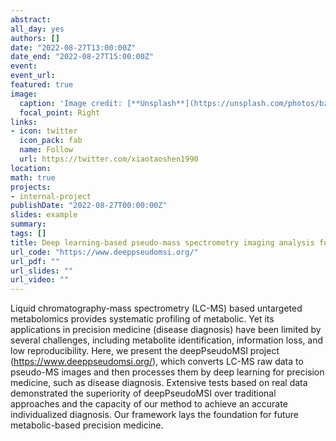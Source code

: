```yaml
---
abstract: 
all_day: yes
authors: []
date: "2022-08-27T13:00:00Z"
date_end: "2022-08-27T15:00:00Z"
event: 
event_url: 
featured: true
image:
  caption: 'Image credit: [**Unsplash**](https://unsplash.com/photos/bzdhc5b3Bxs)'
  focal_point: Right
links:
- icon: twitter
  icon_pack: fab
  name: Follow
  url: https://twitter.com/xiaotaoshen1990
location: 
math: true
projects:
- internal-project
publishDate: "2022-08-27T00:00:00Z"
slides: example
summary: 
tags: []
title: Deep learning-based pseudo-mass spectrometry imaging analysis for precision medicine
url_code: "https://www.deeppseudomsi.org/"
url_pdf: ""
url_slides: ""
url_video: ""
---
```


Liquid chromatography-mass spectrometry (LC-MS) based untargeted metabolomics provides systematic profiling of metabolic. Yet its applications in precision medicine (disease diagnosis) have been limited by several challenges, including metabolite identification, information loss, and low reproducibility. Here, we present the deepPseudoMSI project (https://www.deeppseudomsi.org/), which converts LC-MS raw data to pseudo-MS images and then processes them by deep learning for precision medicine, such as disease diagnosis. Extensive tests based on real data demonstrated the superiority of deepPseudoMSI over traditional approaches and the capacity of our method to achieve an accurate individualized diagnosis. Our framework lays the foundation for future metabolic-based precision medicine.


